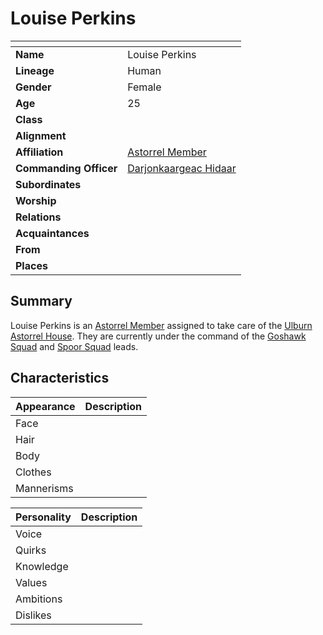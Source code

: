 # Louise Perkins

| []() | |
| --- | --- |
| **Name** | Louise Perkins |
| **Lineage** | Human |
| **Gender** | Female |
| **Age** | 25 |
| **Class** | |
| **Alignment** | |
| **Affiliation** | [Astorrel Member](../organisations/government/astorrel/ranks/astorrel-member.md) |
| **Commanding Officer** | [Darjonkaargeac Hidaar](darjonkaargeac-hidaar.md) |
| **Subordinates** | |
| **Worship** | |
| **Relations** | |
| **Acquaintances** | |
| **From** | |
| **Places** | |

## Summary

Louise Perkins is an [Astorrel Member](../organisations/government/astorrel/ranks/astorrel-member.md) assigned to take care of the [Ulburn Astorrel House](../places/buildings/government/ulburn-astorrel-house.md). They are currently under the command of the [Goshawk Squad](../organisations/government/astorrel/squads/goshawk-squad.md) and [Spoor Squad](../organisations/government/astorrel/squads/spoor-squad.md) leads.

## Characteristics

| Appearance | Description |
| --- | --- |
| Face | |
| Hair | |
| Body | |
| Clothes | |
| Mannerisms | |

| Personality | Description |
| --- | --- |
| Voice | |
| Quirks | |
| Knowledge | |
| Values | |
| Ambitions | |
| Dislikes | |
